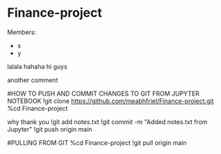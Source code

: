 # Finance-project

Members:
- x
- y

lalala
hahaha
hi guys

another comment


#HOW TO PUSH AND COMMIT CHANGES TO GIT FROM JUPYTER NOTEBOOK
!git clone https://github.com/meabhfriel/Finance-project.git
%cd Finance-project

why thank you
!git add notes.txt
!git commit -m "Added notes.txt from Jupyter"
!git push origin main


#PULLING FROM GIT
%cd Finance-project
!git pull origin main
